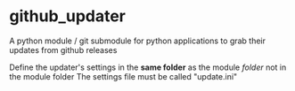 # github_updater
A python module / git submodule for python applications to grab their updates from github releases

Define the updater's settings in the **same folder** as the module *folder* not in the module folder
The settings file must be called "update.ini"